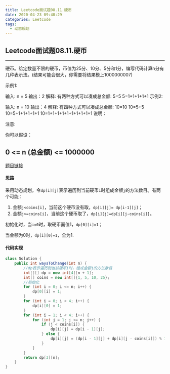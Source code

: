 ```yaml
---
title: Leetcode面试题08.11.硬币
date: 2020-04-23 09:40:29
categories: Leetcode
tags:
  - 动态规划
---
```


## Leetcode面试题08.11.硬币

---
硬币。给定数量不限的硬币，币值为25分、10分、5分和1分，编写代码计算n分有几种表示法。(结果可能会很大，你需要将结果模上1000000007)

示例1:

 输入: n = 5
 输出：2
 解释: 有两种方式可以凑成总金额:
5=5
5=1+1+1+1+1
示例2:

 输入: n = 10
 输出：4
 解释: 有四种方式可以凑成总金额:
10=10
10=5+5
10=5+1+1+1+1+1
10=1+1+1+1+1+1+1+1+1+1
说明：

注意:

你可以假设：

0 <= n (总金额) <= 1000000
---

[题目链接](https://leetcode-cn.com/problems/coin-lcci)

<!--more-->

#### 思路

采用动态规划。令`dp[i][j]`表示遍历到当前硬币`i`时组成金额`j`的方法数目。有两个可能：

1. 金额`j<coins[i]`，当前这个硬币没有取，`dp[i][j]= dp[i-1][j]`；
2. 金额`j>=coins[i]`，当前这个硬币取了，`dp[i][j]=dp[i][j-coins[i]]`。

初始化时，当`i=0`时，取硬币面值1，`dp[0][i]=1`；

当金额为0时，`dp[i][0]=1`，全为1.

#### 代码实现

```java
class Solution {
    public int waysToChange(int n) {
        //dp表示遍历到当前硬币i时，组成金额j的方法数目
        int[][] dp = new int[4][n + 1];
        int[] coins = new int[]{1, 5, 10, 25};
        //初始化
        for (int i = 0; i <= n; i++) {
            dp[0][i] = 1;
        }
        for (int i = 0; i < 4; i++) {
            dp[i][0] = 1;
        }
        for (int i = 1; i < 4; i++) {
            for (int j = 1; j <= n; j++) {
                if (j < coins[i]) {
                    dp[i][j] = dp[i - 1][j];
                } else {
                    dp[i][j] = (dp[i - 1][j] + dp[i][j - coins[i]]) % 1000000007;
                }
            }
        }
        return dp[3][n];
    }
}
```


